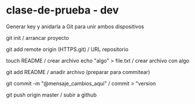 # clase-de-prueba - dev

Generar key y anidarla a Git para unir ambos dispositivos


git init / arrancar proyecto

git add remote origin (HTTPS.git) / URL repositorio

touch README / crear archivo
echo "algo" > file.txt / crear archivo con algo

git add README / anadir archivo (preparar para commitear)

git commit -m "@mensaje_cambios_aqui" / commit > "version

git push origin master / subir a github
